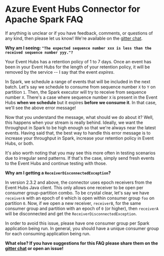 # Azure Event Hubs Connector for Apache Spark FAQ

If anything is unclear or if you have feedback, comments, or questions of any kind, then please let us know!
We're available on the [gitter chat](https://gitter.im/azure-event-hubs-spark/Lobby). 

**Why am I seeing: `"The expected sequence number xxx is less than the received sequence number yyy."?`**

Your Event Hubs has a retention policy of 1 to 7 days. Once an event has been in your Event Hubs for 
the length of your retention policy, it will be removed by the service -- I say that the event *expires*. 

In Spark, we schedule a range of events that will be included in the next batch. Let's say we schedule to consume 
from sequence number `X` to `Y` on partition `1`. Then, the Spark executor will try to receive from sequence 
number `X`. There's a case where sequence number `X` is present in the Event Hubs **when we schedule** but 
it expires **before we consume it**. In that case, we'll see the above error message! 

Now that you understand the message, what should we do about it? Well, this happens when your stream is really
behind. Ideally, we want the throughput in Spark to be high enough so that we're always near the latest events. 
Having said that, the best way to handle this error message is to increase your throughput in Spark, increase 
your retention policy in Event Hubs, or both. 

It's also worth noting that you may see this more often in testing scenarios due to irregular send patterns. 
If that's the case, simply send fresh events to the Event Hubs and continue testing with those. 

**Why am I getting a `ReceiverDisconnectedException`?**

In version 2.3.2 and above, the connector uses epoch receivers from the Event Hubs Java client. 
This only allows one receiver to be open per consumer group-partition combo. To be crystal clear,
let's say we have `receiverA` with an epoch of `0` which is open within consumer group `foo` on partition `0`.
Now, if we open a new receiver, `receiverB`, for the same consumer group and partition with an epoch of
`0` (or higher), then `receiverA` will be disconnected and get the `ReceiverDisconnectedException`. 

In order to avoid this issue, please have one consumer group per Spark application being run. In general, you 
should have a unique consumer group for each consuming application being run. 

**What else? If you have suggestions for this FAQ please share them on the 
[gitter chat](https://gitter.im/azure-event-hubs-spark/Lobby) or open an issue!**